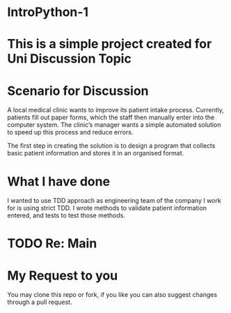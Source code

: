 # IntroPython-1
# This is a simple project created for Uni Discussion Topic

# Scenario for Discussion
A local medical clinic wants to improve its patient intake process. Currently, patients fill out paper forms, which the staff then manually enter into the computer system. The clinic’s manager wants a simple automated solution to speed up this process and reduce errors.

The first step in creating the solution is to design a program that collects basic patient information and stores it in an organised format.

# What I have done
I wanted to use TDD approach as engineering team of the company I work for is using strict TDD. 
I wrote methods to validate patient information entered, and tests to test those methods. 

# TODO Re: Main

# My Request to you
You may clone this repo or fork, if you like you can also suggest changes through a pull request. 

